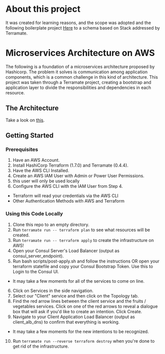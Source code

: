 # About this project
It was created for learning reasons, and the scope was adopted and the following boilerplate project [Here](https://github.com/hashicorp/microservices-architecture-on-aws) to a schema based on Stack addressed by Terramate. 

# Microservices Architecture on AWS
The following is a foundation of a microservices architecture proposed by Hashicorp. The problem it solves is communication among application components, which is a common challenge in this kind of architecture. This project was taken through a Terramate project, creating a bootstrap and application layer to divide the responsibilities and dependencies in each resource.

## The Architecture
Take a look on [this](https://github.com/hashicorp/microservices-architecture-on-aws/blob/main/images/section-1-architecture.png).

## Getting Started

### Prerequisites
1. Have an AWS Account.
2. Install HashiCorp Terraform (1.7.0) and Terramate (0.4.4).
3. Have the AWS CLI Installed.
4. Create an AWS IAM User with Admin or Power User Permissions.
5. this user will only be used locally
6. Configure the AWS CLI with the IAM User from Step 4.
- Terraform will read your credentials via the AWS CLI
- Other Authentication Methods with AWS and Terraform

### Using this Code Locally
1. Clone this repo to an empty directory.
2. Run `terramate run -- terraform plan` to see what resources will be created.
3. Run `terramate run -- terraform apply` to create the infrastructure on AWS!
4. Open your Consul Server's Load Balancer (output as consul_server_endpoint).
5. Run bash scripts/post-apply.sh and follow the instructions OR open your terraform statefile and copy your Consul Bootstrap Token. Use this to Login to the Consul UI.
- It may take a few moments for all of the services to come on line.
6. Click on Services in the side navigation.
7. Select our "Client" service and then click on the Topology tab.
8. Find the red arrow lines between the client service and the fruits / vegetables services. Click on one of the red arrows to reveal a dialogue box that will ask if you'd like to create an intention. Click Create.
9. Navigate to your Client Application Load Balancer (output as client_alb_dns) to confirm that everything is working.
- It may take a few moments for the new intentions to be recognized.
10. Run `terramate run --reverse terraform destroy` when you're done to get rid of the infrastructure.
